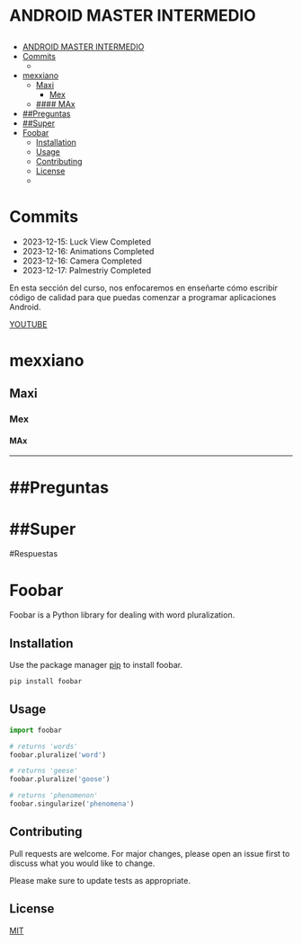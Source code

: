 # ANDROID MASTER INTERMEDIO

## <!-- TOC -->
* [ANDROID MASTER INTERMEDIO](#android-master-intermedio)
* [Commits](#commits)
  * [](#)
* [mexxiano](#mexxiano)
  * [Maxi](#maxi)
    * [Mex](#mex)
  * [#### MAx](#-max)
* [##Preguntas](#preguntas)
* [##Super](#super)
* [Foobar](#foobar)
  * [Installation](#installation)
  * [Usage](#usage)
  * [Contributing](#contributing)
  * [License](#license)
  * 
<!-- TOC -->

# Commits

* 2023-12-15: Luck View Completed
* 2023-12-16: Animations Completed
* 2023-12-16: Camera Completed
* 2023-12-17: Palmestriy Completed

<p align="center">

En esta sección del curso, nos enfocaremos en enseñarte cómo escribir código de calidad para  que puedas comenzar a programar aplicaciones Android.


[YOUTUBE](https://youtube.com)

# mexxiano
## Maxi
### Mex
#### MAx
---

# ##Preguntas
# ##Super

#Respuestas


</p>

# Foobar

Foobar is a Python library for dealing with word pluralization.

## Installation

Use the package manager [pip](https://pip.pypa.io/en/stable/) to install foobar.

```bash
pip install foobar
```

## Usage

```python
import foobar

# returns 'words'
foobar.pluralize('word')

# returns 'geese'
foobar.pluralize('goose')

# returns 'phenomenon'
foobar.singularize('phenomena')
```

## Contributing

Pull requests are welcome. For major changes, please open an issue first
to discuss what you would like to change.

Please make sure to update tests as appropriate.

## License

[MIT](https://choosealicense.com/licenses/mit/)
